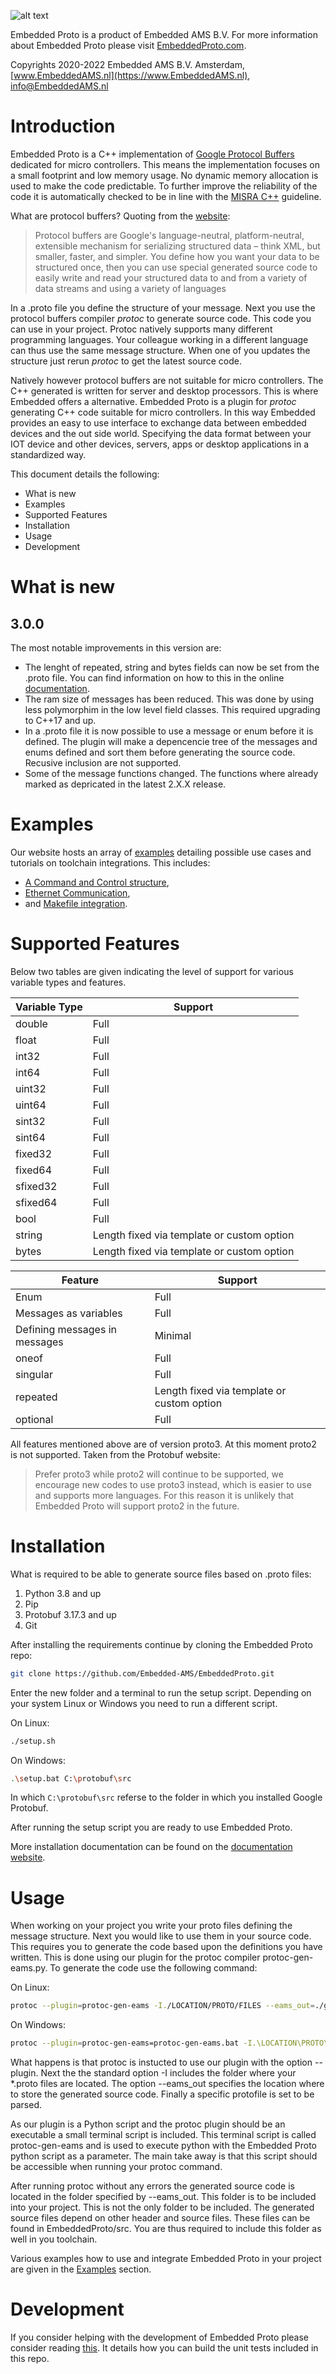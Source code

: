 
![alt text](https://embeddedproto.com/wp-content/uploads/2020/03/Embedded-Proto-e1583834233386.png "Embedded Proto Logo")


Embedded Proto is a product of Embedded AMS B.V. For more information about Embedded Proto please visit [EmbeddedProto.com](https://EmbeddedProto.com).

Copyrights 2020-2022 Embedded AMS B.V. Amsterdam, [www.EmbeddedAMS.nl](https://www.EmbeddedAMS.nl), [info@EmbeddedAMS.nl](mailto:info@EmbeddedAMS.nl)


# Introduction

Embedded Proto is a C++ implementation of [Google Protocol Buffers](https://developers.google.com/protocol-buffers/) dedicated for micro controllers. This means the implementation focuses on a small footprint and low memory usage. No dynamic memory allocation is used to make the code predictable. To further improve the reliability of the code it is automatically checked to be in line with the [MISRA C++](https://www.misra.org.uk/Activities/MISRAC/tabid/171/Default.aspx) guideline. 

What are protocol buffers? Quoting from the [website](https://developers.google.com/protocol-buffers):
> Protocol buffers are Google's language-neutral, platform-neutral, extensible mechanism for serializing structured data – think XML, but smaller, faster, and simpler. You define how you want your data to be structured once, then you can use special generated source code to easily write and read your structured data to and from a variety of data streams and using a variety of languages

In a .proto file you define the structure of your message. Next you use the protocol buffers compiler *protoc* to generate source code. This code you can use in your project. Protoc natively supports many different programming languages. Your colleague working in a different language can thus use the same message structure. When one of you updates the structure just rerun *protoc* to get the latest source code.

Natively however protocol buffers are not suitable for micro controllers. The C++ generated is written for server and desktop processors. This is where Embedded offers a alternative. Embedded Proto is a plugin for *protoc* generating C++ code suitable for micro controllers. In this way Embedded provides an easy to use interface to exchange data between embedded devices and the out side world. Specifying the data format between your IOT device and other devices, servers, apps or desktop applications in a standardized way.

This document details the following:
* What is new
* Examples
* Supported Features
* Installation
* Usage
* Development


# What is new

## 3.0.0
The most notable improvements in this version are:
* The lenght of repeated, string and bytes fields can now be set from the .proto file. You can find information on how to this in the online [documentation](https://embeddedproto.com/documentation/using-a-message/repeated-fields/).
* The ram size of messages has been reduced. This was done by using less polymorphim in the low level field classes. This required upgrading to C++17 and up.
* In a .proto file it is now possible to use a message or enum before it is defined. The plugin will make a depencencie tree of the messages and enums defined and sort them before generating the source code. Recusive inclusion are not supported.
* Some of the message functions changed. The functions where already marked as depricated in the latest 2.X.X release.


# Examples 

Our website hosts an array of [examples](https://embeddedproto.com/examples/) detailing possible use cases and tutorials on toolchain integrations. This includes:
* [A Command and Control structure](https://EmbeddedProto.com/a-simple-uart-example-with-embedded-proto/),
* [Ethernet Communication](https://EmbeddedProto.com/mbed-example-with-embedded-proto/),
* and [Makefile integration](https://EmbeddedProto.com/how-to-set-up-a-project-with-embeddedproto-using-makefiles).


# Supported Features

Below two tables are given indicating the level of support for various variable types and features.

| Variable Type | Support |
| --- | --- |
double | Full
float | Full
int32 | Full
int64 | Full
uint32 | Full
uint64 | Full
sint32 | Full
sint64 | Full
fixed32 | Full
fixed64 | Full
sfixed32 | Full
sfixed64 | Full
bool | Full
string | Length fixed via template or custom option
bytes | Length fixed via template or custom option

| Feature | Support |
| --- | --- |
Enum | Full
Messages as variables | Full
Defining messages in messages | Minimal
oneof | Full
singular | Full
repeated | Length fixed via template or custom option
optional | Full

All features mentioned above are of version proto3. At this moment proto2 is not supported. Taken from the Protobuf website:
> Prefer proto3 while proto2 will continue to be supported, we encourage new codes to use proto3 instead, which is easier to use and supports more languages.
For this reason it is unlikely that Embedded Proto will support proto2 in the future.


# Installation

What is required to be able to generate source files based on .proto files:
1. Python 3.8 and up
2. Pip
3. Protobuf 3.17.3 and up
4. Git

After installing the requirements continue by cloning the Embedded Proto repo:
```bash
git clone https://github.com/Embedded-AMS/EmbeddedProto.git
```
Enter the new folder and a terminal to run the setup script. Depending on your system Linux or Windows you need to run a different script.

On Linux:
```bash
./setup.sh
```

On Windows:
```bash
.\setup.bat C:\protobuf\src
```
In which `C:\protobuf\src` referse to the folder in which you installed Google Protobuf.

After running the setup script you are ready to use Embedded Proto.

More installation documentation can be found on the [documentation website](https://embeddedproto.com/documentation/installation/).


# Usage

When working on your project you write your proto files defining the message structure. Next you would like to use them in your source code. This requires you to generate the code based upon the definitions you have written. This is done using our plugin for the protoc compiler protoc-gen-eams.py. To generate the code use the following command:

On Linux:
```bash
protoc --plugin=protoc-gen-eams -I./LOCATION/PROTO/FILES --eams_out=./generated_src PROTO_MESSAGE_FILE.proto
``` 
On Windows:
```bash
protoc --plugin=protoc-gen-eams=protoc-gen-eams.bat -I.\LOCATION\PROTO\FILES --eams_out=.\generated_src PROTO_MESSAGE_FILE.proto
```

What happens is that protoc is instucted to use our plugin with the option --plugin. Next the the standard option -I includes the folder where your \*.proto files are located. The option --eams_out specifies the location where to store the generated source code. Finally a specific protofile is set to be parsed.

As our plugin is a Python script and the protoc plugin should be an executable a small terminal script is included. This terminal script is called protoc-gen-eams and is used to execute python with the Embedded Proto python script as a parameter. The main take away is that this script should be accessible when running your protoc command.

After running protoc without any errors the generated source code is located in the folder specified by --eams_out. This folder is to be included into your project. This is not the only folder to be included. The generated source files depend on other header and source files. These files can be found in EmbeddedProto/src. You are thus required to include this folder as well in you toolchain.

Various examples how to use and integrate Embedded Proto in your project are given in the [Examples](https://embeddedproto.com/examples/) section.


# Development

If you consider helping with the development of Embedded Proto please consider reading [this](https://embeddedproto.com/documentation/intallation/#for-embedded-proto-developers). It details how you can build the unit tests included in this repo.
